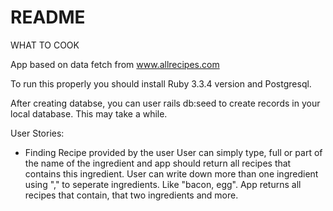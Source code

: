 # README

WHAT TO COOK

App based on data fetch from www.allrecipes.com 

To run this properly you should install Ruby 3.3.4 version and Postgresql.

After creating databse, you can user rails db:seed to create records in your local database. This may take a while.


User Stories:

* Finding Recipe provided by the user
  User can simply type, full or part of the name of the ingredient and app should return all recipes that contains this ingredient.
  User can write down more than one ingredient using "," to seperate ingredients. Like "bacon, egg". App returns all recipes that contain, that two ingredients and more.
